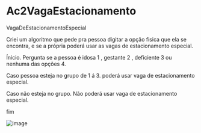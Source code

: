 # Ac2VagaEstacionamento

VagaDeEstacionamentoEspecial

Criei um algoritmo que pede pra pessoa digitar a opção fisica que ela se encontra, e se a própria poderá usar as vagas de estacionamento especial.

Ínicio.
Pergunta se a pessoa é idosa 1 , gestante 2 , deficiente 3 ou nenhuma das opções 4.

Caso pessoa esteja no grupo de 1 á 3.
poderá usar vaga de estacionamento especial.

Caso não esteja no grupo.
Não poderá usar vaga de estacionamento especial.

fim

![image](https://user-images.githubusercontent.com/103973445/169860221-d40c6c0c-31a9-4d35-8844-2f52efa5f234.png)
